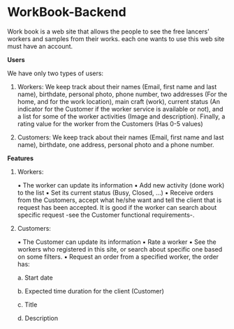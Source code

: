 # WorkBook-Backend
Work book is a web site that allows the people to see the free lancers’ workers and 
samples from their works. each one wants to use this web site must have an account. 


**Users**

We have only two types of users: 

1. Workers: 
We keep track about their names (Email, first name and last name), birthdate,
personal photo, phone number, two addresses (For the home, and for the work 
location), main craft (work), current status (An indicator for the Customer if the 
worker service is available or not), and a list for some of the worker activities 
(Image and description). Finally, a rating value for the worker from the 
Customers (Has 0-5 values)
 
2. Customers: 
We keep track about their names (Email, first name and last name), birthdate, 
one address, personal photo and a phone number. 


**Features**

   1. Workers: 
   
      ▪ The worker can update its information
      ▪ Add new activity (done work) to the list
      ▪ Set its current status (Busy, Closed, …)
      ▪ Receive orders from the Customers, accept what he/she want and tell the 
      client that is request has been accepted. It is good if the worker can search 
      about specific request -see the Customer functional requirements-.
 
   2. Customers:
   
      ▪ The Customer can update its information
      ▪ Rate a worker
      ▪ See the workers who registered in this site, or search about specific one 
      based on some filters. 
      ▪ Request an order from a specified worker, the order has: 

         a. Start date

         b. Expected time duration for the client (Customer)

         c. Title

         d. Description
